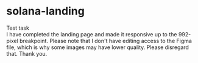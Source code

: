 # solana-landing
Test task <br>
I have completed the landing page and made it responsive up to the 992-pixel breakpoint. Please note that I don't have editing access to the Figma file, which is why some images may have lower quality. Please disregard that. Thank you.





